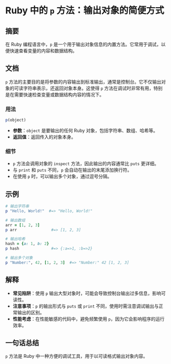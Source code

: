 <!--
Meta Description: # Ruby 中的 `p` 方法：输出对象的简便方式 ## 摘要 在 Ruby 编程语言中，`p` 是一个用于输出对象信息的内置方法。它常用于调试，以便快速查看变量的内容和数据结构。 ## 文档 `p` 方法的主要目的是将参数的内容输出到标准输出，通常是控制台。它不仅输出对象的可读字符串表示，还返回...
Meta Keywords: ruby, puts, object, print, hello
-->

# Ruby 中的 `p` 方法：输出对象的简便方式

## 摘要
在 Ruby 编程语言中，`p` 是一个用于输出对象信息的内置方法。它常用于调试，以便快速查看变量的内容和数据结构。

## 文档
`p` 方法的主要目的是将参数的内容输出到标准输出，通常是控制台。它不仅输出对象的可读字符串表示，还返回对象本身。这使得 `p` 方法在调试时非常有用，特别是在需要快速检查变量或数据结构内容的情况下。

### 用法
```ruby
p(object)
```

- **参数**：`object` 是要输出的任何 Ruby 对象，包括字符串、数组、哈希等。
- **返回值**：返回传入的对象本身。

### 细节
- `p` 方法会调用对象的 `inspect` 方法，因此输出的内容通常比 `puts` 更详细。
- 与 `print` 和 `puts` 不同，`p` 会自动在输出的末尾添加换行符。
- 在使用 `p` 时，可以输出多个对象，通过逗号分隔。

## 示例
```ruby
# 输出字符串
p "Hello, World!"  #=> "Hello, World!"

# 输出数组
arr = [1, 2, 3]
p arr               #=> [1, 2, 3]

# 输出哈希
hash = {a: 1, b: 2}
p hash              #=> {:a=>1, :b=>2}

# 输出多个对象
p "Number:", 42, [1, 2, 3]  #=> "Number:" 42 [1, 2, 3]
```

## 解释
- **常见陷阱**：使用 `p` 输出大型对象时，可能会导致控制台输出过多信息，影响可读性。
- **注意事项**：`p` 的输出形式与 `puts` 或 `print` 不同，使用时需注意调试输出与正常输出的区别。
- **性能考虑**：在性能敏感的代码中，避免频繁使用 `p`，因为它会影响程序的运行效率。

## 一句话总结
`p` 方法是 Ruby 中一种方便的调试工具，用于以可读格式输出对象内容。